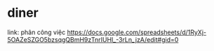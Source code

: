 # diner
link: phân công việc https://docs.google.com/spreadsheets/d/1RyXj-5OAZeSZGO5bzsqgQBmH9zTnrIUHl_-3rLn_jzA/edit#gid=0
